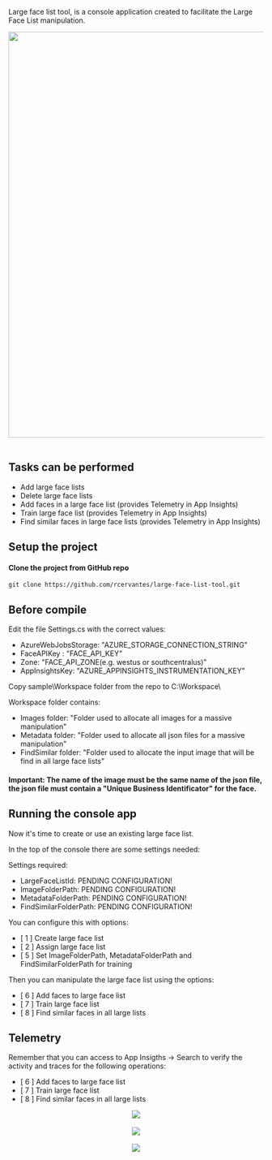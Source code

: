 Large face list tool, is a console application created to facilitate the Large Face List manipulation.

<div style="text-align:center">
    <img src="http://rcervantes.me/images/large-face-list-tool-console.png" width="800" />
</div>
<br/>

## Tasks can be performed

- Add large face lists
- Delete large face lists
- Add faces in a large face list (provides Telemetry in App Insights)
- Train large face list (provides Telemetry in App Insights)
- Find similar faces in large face lists (provides Telemetry in App Insights)

## Setup the project

#### Clone the project from GitHub repo

`git clone https://github.com/rcervantes/large-face-list-tool.git`

## Before compile

Edit the file Settings.cs with the correct values:

- AzureWebJobsStorage: "AZURE_STORAGE_CONNECTION_STRING"
- FaceAPIKey : "FACE_API_KEY"
- Zone: "FACE_API_ZONE(e.g. westus or southcentralus)"
- AppInsightsKey: "AZURE_APPINSIGHTS_INSTRUMENTATION_KEY"

Copy sample\Workspace folder from the repo to C:\Workspace\

Workspace folder contains:

- Images folder: "Folder used to allocate all images for a massive manipulation"
- Metadata folder: "Folder used to allocate all json files for a massive manipulation"
- FindSimilar folder: "Folder used to allocate the input image that will be find in all large face lists"

#### Important: The name of the image must be the same name of the json file, the json file must contain a "Unique Business Identificator" for the face.

## Running the console app

Now it's time to create or use an existing large face list.

In the top of the console there are some settings needed:

Settings required:
- LargeFaceListId: PENDING CONFIGURATION!
- ImageFolderPath: PENDING CONFIGURATION!
- MetadataFolderPath: PENDING CONFIGURATION!
- FindSimilarFolderPath: PENDING CONFIGURATION!

You can configure this with options:

- [ 1 ] Create large face list
- [ 2 ] Assign large face list
- [ 5 ] Set ImageFolderPath, MetadataFolderPath and FindSimilarFolderPath for training

Then you can manipulate the large face list using the options: 

- [ 6 ] Add faces to large face list
- [ 7 ] Train large face list
- [ 8 ] Find similar faces in all large lists

## Telemetry

Remember that you can access to App Insigths -> Search to verify the activity and traces for the following operations:

- [ 6 ] Add faces to large face list
- [ 7 ] Train large face list
- [ 8 ] Find similar faces in all large lists

<div style="text-align:center">
    <img src="http://rcervantes.me/images/large-face-list-tool-telemetry1.png" />
</div>
<br/>

<div style="text-align:center">
    <img src="http://rcervantes.me/images/large-face-list-tool-telemetry2.png" />
</div>
<br/>

<div style="text-align:center">
    <img src="http://rcervantes.me/images/large-face-list-tool-telemetry3.png" />
</div>

